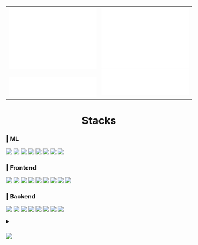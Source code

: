 <div align="center">
<!-- padding: 10px; border-radius: 10px -->

<div align="center">
  
  <!-- ![header](https://capsule-render.vercel.app/api?type=waving&color=gradient&height=300&section=header&text=Good%20to%20see%20you%20%F0%9F%A4%97) -->
  <!-- <img src="https://github.com/slowerthan5cmpersec/slowerthan5cmpersec/blob/main/src/5cm.gif" style="width: 90%"> -->
  <!--   style="padding: 10px; border-radius:6%; width: 80%;" -->
  <!--   <img src="https://i.gifer.com/Mc2n.gif" style="padding: 10px; border-radius:6% /9%;"> -->
  
</div>

<div>

<div align="center">
  <table>
    <tr>
      <td width="50%" valign="top">
        <picture width = 100% display="inline-block">
          <img src="/my-metrics-0.svg" alt="Metrics" width = 100% display="inline-block">
        </picture>
        <br><br>
        <picture width = 100% display="inline-block">
          <img src="/my-metrics-3.svg" alt="Metrics" width = 100% display="inline-block">
        </picture>
      </td>
      <td width="50%" valign="top">
        <picture width = 100% display="inline-block">
          <img src="/my-metrics-1.svg" alt="Metrics" width = 100% display="inline-block">
        </picture>
        <picture width = 100% display="inline-block">
          <img src="/my-metrics-2.svg" alt="Metrics" width = 100% display="inline-block">
        </picture>
      </td>
    </tr>
  </table>
</div>

  <!-- <div align="center">
    <picture width = 45% display="inline-block">
  <img src="/my-metrics-0.svg" alt="Metrics" width = 45% display="inline-block">
    </picture>
    <picture width = 45% display="inline-block">
  <img src="/my-metrics-1.svg" alt="Metrics" width = 45% display="inline-block">
    </picture>
  </div> -->

  
  
  <h1 align="center"> Stacks </h2>
  <div align="left">
  
  ###  <div align="left"> | ML </div>
  <picture><img src="https://img.shields.io/badge/PyTorch-fff?style=flat-square&logo=PyTorch&logoColor=EE4C2C"></picture>
  <picture><img src="https://img.shields.io/badge/Lightning-fff?style=flat-square&logo=Lightning&logoColor=792EE5"></picture>
  <picture><img src="https://img.shields.io/badge/Tensorflow-fff?style=flat-square&logo=Tensorflow&logoColor=FF6F00"></picture>
  <picture><img src="https://img.shields.io/badge/Keras-fff?style=flat-square&logo=Keras&logoColor=D00000"></picture>
  <picture><img src="https://img.shields.io/badge/scikit--learn-fff?style=flat-square&logo=scikit-learn&logoColor=F7931E"></picture>
  <picture><img src="https://img.shields.io/badge/Hugging Face-fff?style=flat-square&logo=huggingface&logoColor=#FFD21E"/></picture>
  <picture><img src="https://img.shields.io/badge/arXiv-fff?style=flat-square&logo=arXiv&logoColor=B31B1B"/></picture>
  <picture><img src="https://img.shields.io/badge/OpenCV-fff?style=flat-square&logo=OpenCV&logoColor=5C3EE8"/></picture>



  ### <div align="left"> | Frontend </div>
  <picture><img src="https://img.shields.io/badge/HTML5-fff?style=flat-square&logo=HTML5&logoColor=E34F26"></picture>
  <picture><img src="https://img.shields.io/badge/CSS3-fff?style=flat-square&logo=CSS&logoColor=1572B6"></picture>
  <picture><img src="https://img.shields.io/badge/Javascript-fff?style=flat-square&logo=Javascript&logoColor=F7DF1E"></picture>
  <picture><img src="https://img.shields.io/badge/Typescript-fff?style=flat-square&logo=Typescript&logoColor=3178C6"/></picture>
  <picture><img src="https://img.shields.io/badge/Node.js-fff?style=flat-square&logo=Node.js&logoColor=339933"></picture>
  <picture><img src="https://img.shields.io/badge/React-fff?style=flat-square&logo=React&logoColor=#61DAFB"></picture>
  <picture><img src="https://img.shields.io/badge/Tailwind CSS-fff?style=flat-square&logo=TailwindCSS&logoColor=06B6D4"/></picture>
  <picture><img src="https://img.shields.io/badge/Vite-fff?style=flat-square&logo=vite&logoColor=646CFF"/></picture>
  <picture><img src="https://img.shields.io/badge/CRA-fff?style=flat-square&logo=createreactapp&logoColor=#09D3AC"/></picture>
  <!-- <img src="https://img.shields.io/badge/Next.js-000000?style=flat-square&logo=Next.js&logoColor=white"> -->



  ### <div align="left"> | Backend </div>
  <picture><img src="https://img.shields.io/badge/Spring Boot-fff?style=flat-square&logo=SpringBoot&logoColor=6DB33F"></picture>
  <picture><img src="https://img.shields.io/badge/FastAPI-fff?style=flat-square&logo=fastapi&logoColor=009688"/></picture>
  <picture><img src="https://img.shields.io/badge/Google Cloud-fff?style=flat-square&logo=GoogleCloud&logoColor=4285F4"/></picture>
  <picture><img src="https://img.shields.io/badge/Spring Security-fff?style=flat-square&logo=springsecurity&logoColor=6DB33F"/></picture>
  <picture><img src="https://img.shields.io/badge/nginx-fff?style=flat-square&logo=nginx&logoColor=009639"/></picture>
  <picture><img src="https://img.shields.io/badge/Docker-fff?style=flat-square&logo=Docker&logoColor=2496ED"></picture>
  <picture><img src="https://img.shields.io/badge/MySQL-fff?style=flat-square&logo=MySQL&logoColor=whi4479A1te"></picture>
  <picture><img src="https://img.shields.io/badge/AWS-fff?style=flat-square&logo=aws&logoColor=%23FF9900"/></picture>


  
  <details> <summary> <h3> <picture><img src="https://img.shields.io/badge/ more info -282a36?style=flat-square&logo=wasmer&logoColor=white"></picture>  </h3> </summary> 
  <!--   ▫▴▾⁼⁻∘∎∮∷∴⋅     |    ━   -->
  <!--   ҂ ⬝_-) ᡕᠵᡁデ╤═╾╼      -->

  ### | PyPI 
  <picture><img src="https://img.shields.io/badge/Python-3776AB?style=flat-square&logo=Python&logoColor=white"></picture>
  <picture><img src="https://img.shields.io/badge/pandas-150458?style=flat-square&logo=pandas&logoColor=white"/></picture>
  <picture><img src="https://img.shields.io/badge/NumPy-013243?style=flat-square&logo=numpy&logoColor=white"/></picture>
  <picture><img src="https://img.shields.io/badge/SciPy-8CAAE6?style=flat-square&logo=SciPy&logoColor=white"/></picture>
  <picture><img src="https://img.shields.io/badge/Matplotlib-65BAEA?style=flat-square&logo=Matplotlib&logoColor=white"/></picture>
  <picture><img src="https://img.shields.io/badge/Selenium-43B02A?style=flat-square&logo=Selenium&logoColor=white"></picture>
  
  ### | Tools 
  <picture><img src="https://img.shields.io/badge/Visual Studio Code-007ACC?style=flat-square&logo=VisualStudioCode&logoColor=white"/></picture>
  <picture><img src="https://img.shields.io/badge/PyCharm-000000?style=flat-square&logo=PyCharm&logoColor=white"/></picture>
  <picture><img src="https://img.shields.io/badge/Intellij Idea-000000?style=flat-square&logo=intellijidea&logoColor=white"/></picture>
  <picture><img src="https://img.shields.io/badge/Eclipse-2C2255?style=flat-square&logo=Eclipse&logoColor=white"/></picture>
  <picture><img src="https://img.shields.io/badge/Jupyter-F37626?style=flat-square&logo=jupyter&logoColor=white"/></picture>
  <picture><img src="https://img.shields.io/badge/Anaconda-44A833?style=flat-square&logo=Anaconda&logoColor=white"/></picture>
  <picture><img src="https://img.shields.io/badge/Google Colab-F9AB00?style=flat-square&logo=GoogleColab&logoColor=white"/></picture>
  <picture><img src="https://img.shields.io/badge/Figma-F24E1E?style=flat-square&logo=Figma&logoColor=white"></picture>
  <picture><img src="https://img.shields.io/badge/Adobe-FF0000?style=flat-square&logo=Adobe&logoColor=white"/></picture>
  <picture><img src="https://img.shields.io/badge/Notion-fff?style=flat-square&logo=Notion&logoColor=black"></picture>
  <!-- <img src="https://img.shields.io/badge/Discord-5865F2?style=flat-square&logo=Discord&logoColor=white"> -->
  <!-- <picture><img src="https://img.shields.io/badge/Slack-4A154B?style=flat-square&logo=Slack&logoColor=white"></picture> -->

  ### <div align="left"> | Others </div>
  <picture><img src="https://img.shields.io/badge/Java-007396?style=flat-square&logo=Java&logoColor=white"></picture>
  <picture><img src="https://img.shields.io/badge/C-A8B9CC?style=flat-square&logo=C&logoColor=white"></picture>
  <picture><img src="https://img.shields.io/badge/C++-00599C?style=flat-square&logo=C%2B%2B&logoColor=white"></picture>
  <picture><img src="https://img.shields.io/badge/Arduino-00878F?style=flat-square&logo=arduino&logoColor=white"/></picture>
  <picture><img src="https://img.shields.io/badge/H2 Database-09476B?style=flat-square&logo=h2database&logoColor=white"/></picture>

  

  ### | Hate but...
  <picture><img src="https://img.shields.io/badge/lanchain-1C3C3C?style=flat-square&logo=langchain&logoColor=white"/></picture>
  <picture><img src="https://img.shields.io/badge/OracleSQL-F80000?style=flat-square&logo=Oracle&logoColor=fff"></picture>
  <picture><img src="https://img.shields.io/badge/Matlab-0076a8?style=flat-square&logo=Matlab&logoColor=white"></picture>
  <picture><img src="https://img.shields.io/badge/R-276DC3?style=flat-square&logo=R&logoColor=white"></picture>
  <picture><img src="https://img.shields.io/badge/Bootstrap-7952B3?style=flat-square&logo=Bootstrap&logoColor=white"></picture>
  <picture><img src="https://img.shields.io/badge/Thymeleaf-005F0F?style=flat-square&logo=thymeleaf&logoColor=white"></picture>
  

  
  
  </details>


  
<!-- <img src="https://img.shields.io/badge/ubuntu-E95420?style=flat-square&logo=ubuntu&logoColor=white"/> -->
<!-- <img src="https://img.shields.io/badge/macOS-000?style=flat-square&logo=macOS&logoColor=white"/> -->
<!-- <img src="https://img.shields.io/badge/Linux-FCC624?style=flat-square&logo=Linux&logoColor=white"> -->

  </div>

  <!-- <div>
    
  ## 🤔 Github Stats
  [![Anurag's GitHub stats](https://github-readme-stats.vercel.app/api?username=slowerthan5cmpersec&theme=neon&show_icons=true)](https://github.com/anuraghazra/github-readme-stats)
  <br/>
  [![Top Langs](https://github-readme-stats.vercel.app/api/top-langs/?username=slowerthan5cmpersec&theme=neon&show_icons=true&hide_progress=true)](https://github.com/anuraghazra/github-readme-stats)
  <br/>
  [![Readme Card](https://github-readme-stats.vercel.app/api/pin/?username=slowerthan5cmpersec&repo=LLM2web&theme=neon)](https://github.com/anuraghazra/github-readme-stats) [![Readme Card](https://github-readme-stats.vercel.app/api/pin/?username=slowerthan5cmpersec&repo=LLM2web&theme=neon)](https://github.com/anuraghazra/github-readme-stats)
  </div> -->
  
</div>
